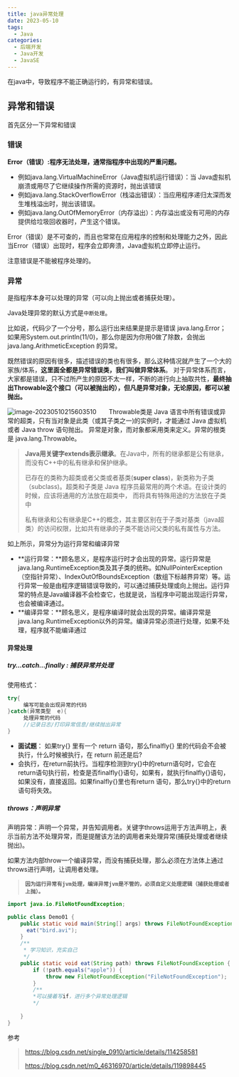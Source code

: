 ```yaml
---
title: java异常处理
date: 2023-05-10
tags: 
  - Java
categories: 
  - 后端开发
  - Java开发
  - JavaSE
---
```




在java中，导致程序不能正确运行的，有异常和错误。

## 异常和错误

首先区分一下异常和错误

### 错误

**Error（错误）:程序无法处理，通常指程序中出现的严重问题。**

- 例如java.lang.VirtualMachineError（Java虚拟机运行错误）：当 Java虚拟机崩溃或用尽了它继续操作所需的资源时，抛出该错误
- 例如java.lang.StackOverflowError（栈溢出错误）：当应用程序递归太深而发生堆栈溢出时，抛出该错误。
- 例如java.lang.OutOfMemoryError（内存溢出）：内存溢出或没有可用的内存提供给垃圾回收器时，产生这个错误。

Error（错误）是不可查的，而且也常常在应用程序的控制和处理能力之外，因此当Error（错误）出现时，程序会立即奔溃，Java虚拟机立即停止运行。

注意错误是不能被程序处理的。

### **异常**

是指程序本身可以处理的异常（可以向上抛出或者捕获处理）。

Java处理异常的默认方式是`中断处理`。

比如说，代码少了一个分号，那么运行出来结果是提示是错误 java.lang.Error；如果用System.out.println(11/0)，那么你是因为你用0做了除数，会抛出 java.lang.ArithmeticException 的异常。

既然错误的原因有很多，描述错误的类也有很多，那么这种情况就产生了一个大的家族/体系，**这里面全都是异常错误类，我们叫做异常体系**。
对于异常体系而言，大家都是错误，只不过所产生的原因不太一样，不断的进行向上抽取共性，**最终抽出Throwable这个接口（可以被抛出的），但凡是异常对象，无论原因，都可以被抛出。**

![image-20230510215603510](https://typora-1309665611.cos.ap-nanjing.myqcloud.com/typora/image-20230510215603510.png)    Throwable类是 Java 语言中所有错误或异常的超类，只有当对象是此类（或其子类之一)的实例时，才能通过 Java 虚拟机或者 Java throw 语句抛出。
异常是对象，而对象都采用类来定义。异常的根类是 java.lang.Throwable。

>**Java用关键字extends表示继承**。在Java中，所有的继承都是公有继承，而没有C++中的私有继承和保护继承。
>
>已存在的类称为超类或者父类或者基类(**super   class**)，新类称为子类（subclass)。超类和子类是 Java 程序员最常用的两个术语。在设计类的时候，应该将通用的方法放在超类中， 而将具有特殊用途的方法放在子类中
>
>私有继承和公有继承是C++的概念，其主要区别在于子类对基类（java超类）的访问权限，比如共有继承的子类不能访问父类的私有属性与方法。

如上所示，异常分为运行异常和编译异常

- **运行异常：**顾名思义，是程序运行时才会出现的异常。运行异常是java.lang.RuntimeException类及其子类的统称。如NullPointerException（空指针异常）、IndexOutOfBoundsException（数组下标越界异常）等。运行异常一般是由程序逻辑错误导致的，可以通过捕获处理或向上抛出。运行异常的特点是Java编译器不会检查它，也就是说，当程序中可能出现运行异常，也会被编译通过。
- **编译异常：**顾名思义，是程序编译时就会出现的异常。编译异常是java.lang.RuntimeException以外的异常。编译异常必须进行处理，如果不处理，程序就不能编译通过

#### 异常处理

##### **try…catch…finally** : 捕获异常并处理

使用格式：

~~~java
try{
     编写可能会出现异常的代码
}catch(异常类型  e){
     处理异常的代码
     //记录日志/打印异常信息/继续抛出异常
}
~~~

- **面试题**： 如果try{} 里有一个 return 语句，那么finalfly{} 里的代码会不会被执行，什么时候被执行，在 return 前还是后?
- 会执行，在return前执行。当程序检测到try{}中的return语句时，它会在return语句执行前，检查是否finalfly{}语句，如果有，就执行finalfly{}语句，如果没有，直接返回。如果finalfly{}里也有return 语句，那么try{}中的return语句将失效。

##### **throws**：声明异常

声明异常：声明一个异常，并告知调用者。关键字throws运用于方法声明上，表示当前方法不处理异常，而是提醒该方法的调用者来处理异常(捕获处理或者继续抛出)。

如果方法内部throw一个编译异常，而没有捕获处理，那么必须在方法体上通过throws进行声明，让调用者处理。

>**`因为运行异常有jvm处理，编译异常jvm是不管的，必须自定义处理逻辑（捕获处理或者上抛）。`**

~~~java
import java.io.FileNotFoundException;

public class Demo01 {
    public static void main(String[] args) throws FileNotFoundException {
      eat("bird.avi");
    }
    /**
     * 学习知识，充实自己
     */
    public static void eat(String path) throws FileNotFoundException {
        if (!path.equals("apple")) {
            throw new FileNotFoundException("FileNotFoundException");
        }
        /**
        *可以接着写if，进行多个异常处理逻辑
        */
        
    }
}
~~~



参考

>https://blog.csdn.net/single_0910/article/details/114258581
>
>https://blog.csdn.net/m0_46316970/article/details/119898445
